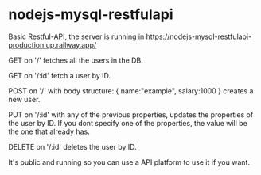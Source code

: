 # nodejs-mysql-restfulapi
Basic Restful-API, the server is running in https://nodejs-mysql-restfulapi-production.up.railway.app/

GET on '/' fetches all the users in the DB.

GET on '/:id' fetch a user by ID.

POST on '/' with body structure: { name:"example", salary:1000 } creates a new user.

PUT on '/:id' with any of the previous properties, updates the properties of the user by ID. If you dont specify one of the properties, the value will be the one that already has.

DELETE on '/:id' deletes the user by ID.

It's public and running so you can use a API platform to use it if you want.
